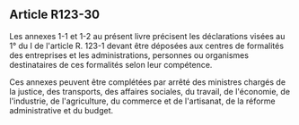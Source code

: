Article R123-30
----
Les annexes 1-1 et 1-2 au présent livre précisent les déclarations visées au 1°
du I de l'article R. 123-1 devant être déposées aux centres de formalités des
entreprises et les administrations, personnes ou organismes destinataires de ces
formalités selon leur compétence.

Ces annexes peuvent être complétées par arrêté des ministres chargés de la
justice, des transports, des affaires sociales, du travail, de l'économie, de
l'industrie, de l'agriculture, du commerce et de l'artisanat, de la réforme
administrative et du budget.
